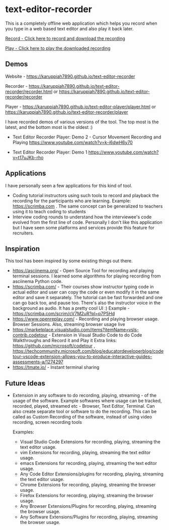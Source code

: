 # text-editor-recorder

This is a completely offline web application which helps you record when you
type in a web based text editor and also play it back later.

[Record - Click here to record and download the recording](https://karuppiah7890.github.io/text-editor-recorder/recorder.html)

[Play - Click here to play the downloaded recording](https://karuppiah7890.github.io/text-editor-player/player.html)

## Demos

Website - https://karuppiah7890.github.io/text-editor-recorder

Recorder - https://karuppiah7890.github.io/text-editor-recorder/recorder.html or https://karuppiah7890.github.io/text-editor-recorder/recorder

Player - https://karuppiah7890.github.io/text-editor-player/player.html or https://karuppiah7890.github.io/text-editor-recorder/player

I have recorded demos of various versions of the tool. The top most is the
latest, and the bottom most is the oldest :)

- Text Editor Recorder Player: Demo 2 - Cursor Movement Recording and Playing
  https://www.youtube.com/watch?v=k-i6dwH6y70

- Text Editor Recorder Player: Demo 1
  https://www.youtube.com/watch?v=t17uJKb-rho

## Applications

I have personally seen a few applications for this kind of tool.

- Coding tutorial instructors using such tools to record and playback the
  recording for the participants who are learning.
  Example: https://scrimba.com . The same concept can be generalized to
  teachers using it to teach coding to students
- Interview coding rounds to understand how the interviewee's code evolved from
  the first line of code. Personally I don't like this application but I have
  seen some platforms and services provide this feature for recruiters.

## Inspiration

This tool has been inspired by some existing things out there.

- https://asciinema.org/ - Open Source Tool for recording and playing terminal
  sessions. I learned some algorithms for playing recording from asciinema
  Python code.
- https://scrimba.com/ - Their courses show instructor typing code in actual
  editor and user can copy the code or even modify it in the same editor and
  save it separately. The tutorial can be fast forwarded and one can go back
  too, and pause too. There's also the instructor voice in the background as
  audio. It has a pretty cool UI :)
  Example - https://scrimba.com/scrim/cV7M2uR?pl=p7P5Hd
- https://www.openreplay.com/ - Recording and playing browser usage. Browser
  Sessions. Also, streaming browser usage live
- https://marketplace.visualstudio.com/items?itemName=vsls-contrib.codetour -
  Extension in Visual Studio Code to do Code Walkthroughs and Record it and
  Play it
  Extra links: https://github.com/microsoft/codetour , https://techcommunity.microsoft.com/blog/educatordeveloperblog/codetour-vscode-extension-allows-you-to-produce-interactive-guides-assessments-a/1274297
- https://tmate.io/ - Instant terminal sharing
  
## Future Ideas

- Extension in any software to do recording, playing, streaming - of the usage of
  the software. Example softwares where usage can be tracked, recorded, played,
  streamed etc - Browser, Text Editor, Terminal. Can also create separate tool
  or software to do the recording. This can be called as Custom Recording of the
  software, instead of using video recording, screen recording tools

  Examples:
  - Visual Studio Code Extensions for recording, playing, streaming
    the text editor usage.
  - vim Extensions for recording, playing, streaming
    the text editor usage.
  - emacs Extensions for recording, playing, streaming
    the text editor usage.
  - Any Code Editor Extensions/plugins for recording, playing, streaming
    the text editor usage.
  - Chrome Extensions for recording, playing, streaming
    the browser usage.
  - Firefox Extensions for recording, playing, streaming
    the browser usage.
  - Any Browser Extensions/Plugins for recording, playing, streaming
    the browser usage.
  - Any Software Extensions/Plugins for recording, playing, streaming
    the browser usage.  
